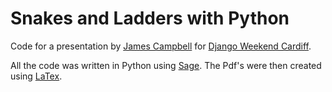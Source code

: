 # Snakes and Ladders with Python

Code for a presentation by [James Campbell](https://github.com/theref) for [Django Weekend Cardiff](https://djangoweekend.org/).

All the code was written in Python using [Sage](http://www.sagemath.org/). The Pdf's were then created using [LaTex](http://www.latex-project.org/).